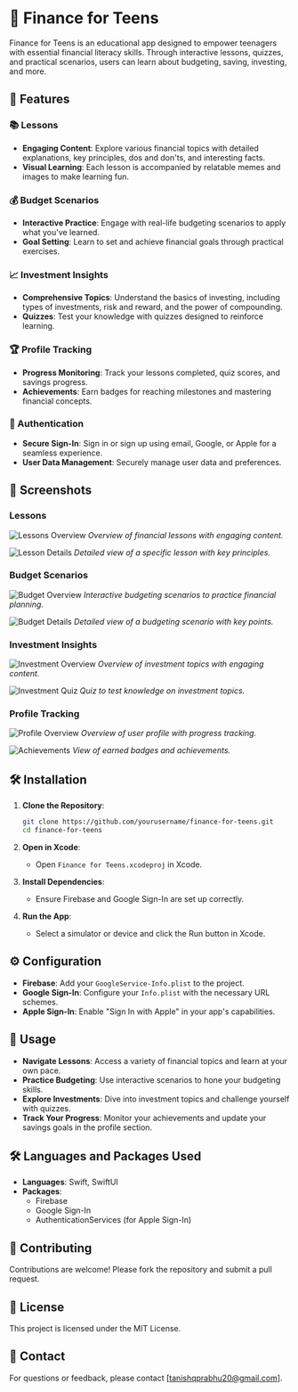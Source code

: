 # 🌟 Finance for Teens

Finance for Teens is an educational app designed to empower teenagers with essential financial literacy skills. Through interactive lessons, quizzes, and practical scenarios, users can learn about budgeting, saving, investing, and more.

## 🚀 Features

### 📚 Lessons
- **Engaging Content**: Explore various financial topics with detailed explanations, key principles, dos and don'ts, and interesting facts.
- **Visual Learning**: Each lesson is accompanied by relatable memes and images to make learning fun.

### 💰 Budget Scenarios
- **Interactive Practice**: Engage with real-life budgeting scenarios to apply what you've learned.
- **Goal Setting**: Learn to set and achieve financial goals through practical exercises.

### 📈 Investment Insights
- **Comprehensive Topics**: Understand the basics of investing, including types of investments, risk and reward, and the power of compounding.
- **Quizzes**: Test your knowledge with quizzes designed to reinforce learning.

### 🏆 Profile Tracking
- **Progress Monitoring**: Track your lessons completed, quiz scores, and savings progress.
- **Achievements**: Earn badges for reaching milestones and mastering financial concepts.

### 🔐 Authentication
- **Secure Sign-In**: Sign in or sign up using email, Google, or Apple for a seamless experience.
- **User Data Management**: Securely manage user data and preferences.

## 📸 Screenshots

### Lessons
![Lessons Overview](screenshots/lessons_overview.png)
*Overview of financial lessons with engaging content.*

![Lesson Details](screenshots/lesson_details.png)
*Detailed view of a specific lesson with key principles.*

### Budget Scenarios
![Budget Overview](screenshots/budget_overview.png)
*Interactive budgeting scenarios to practice financial planning.*

![Budget Details](screenshots/budget_details.png)
*Detailed view of a budgeting scenario with key points.*

### Investment Insights
![Investment Overview](screenshots/invest_overview.png)
*Overview of investment topics with engaging content.*

![Investment Quiz](screenshots/invest_quiz.png)
*Quiz to test knowledge on investment topics.*

### Profile Tracking
![Profile Overview](screenshots/profile_overview.png)
*Overview of user profile with progress tracking.*

![Achievements](screenshots/achievements.png)
*View of earned badges and achievements.*

## 🛠 Installation

1. **Clone the Repository**:
   ```bash
   git clone https://github.com/yourusername/finance-for-teens.git
   cd finance-for-teens
   ```

2. **Open in Xcode**:
   - Open `Finance for Teens.xcodeproj` in Xcode.

3. **Install Dependencies**:
   - Ensure Firebase and Google Sign-In are set up correctly.

4. **Run the App**:
   - Select a simulator or device and click the Run button in Xcode.

## ⚙️ Configuration

- **Firebase**: Add your `GoogleService-Info.plist` to the project.
- **Google Sign-In**: Configure your `Info.plist` with the necessary URL schemes.
- **Apple Sign-In**: Enable "Sign In with Apple" in your app's capabilities.

## 📖 Usage

- **Navigate Lessons**: Access a variety of financial topics and learn at your own pace.
- **Practice Budgeting**: Use interactive scenarios to hone your budgeting skills.
- **Explore Investments**: Dive into investment topics and challenge yourself with quizzes.
- **Track Your Progress**: Monitor your achievements and update your savings goals in the profile section.

## 🛠 Languages and Packages Used

- **Languages**: Swift, SwiftUI
- **Packages**:
  - Firebase
  - Google Sign-In
  - AuthenticationServices (for Apple Sign-In)

## 🤝 Contributing

Contributions are welcome! Please fork the repository and submit a pull request.

## 📜 License

This project is licensed under the MIT License.

## 📧 Contact

For questions or feedback, please contact [tanishqprabhu20@gmail.com].
